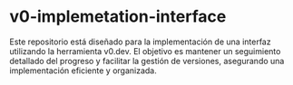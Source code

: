# v0-implemetation-interface
Este repositorio está diseñado para la implementación de una interfaz utilizando la herramienta v0.dev. El objetivo es mantener un seguimiento detallado del progreso y facilitar la gestión de versiones, asegurando una implementación eficiente y organizada.
